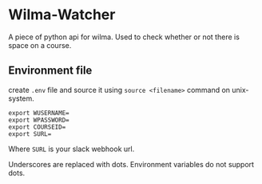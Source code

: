 # Wilma-Watcher

A piece of python api for wilma. Used to check whether or not there is space on a course.

## Environment file

create `.env` file and source it using `source <filename>` command on unix-system.

```
export WUSERNAME=
export WPASSWORD=
export COURSEID=
export SURL=
```

Where `SURL` is your slack webhook url.

Underscores are replaced with dots. Environment variables do not support dots.
